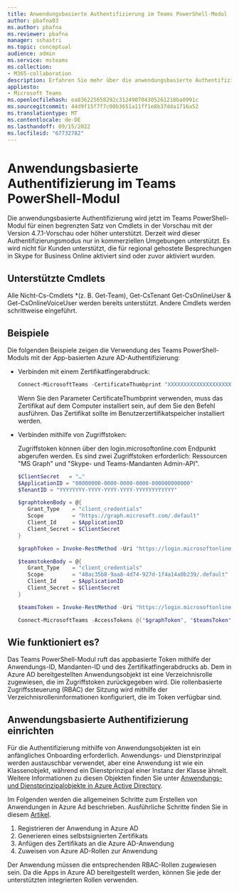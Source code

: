 ```yaml
---
title: Anwendungsbasierte Authentifizierung im Teams PowerShell-Modul
author: pbafna03
ms.author: pbafna
ms.reviewer: pbafna
manager: sshastri
ms.topic: conceptual
audience: admin
ms.service: msteams
ms.collection:
- M365-collaboration
description: Erfahren Sie mehr über die anwendungsbasierte Authentifizierung im Teams PowerShell-Modul, das für die Verwaltung von Microsoft Teams verwendet wird.
appliesto:
- Microsoft Teams
ms.openlocfilehash: ea836225658292c312490704305261210ba0991c
ms.sourcegitcommit: 44d9f15f7f7c00b3651a11ff1e8b37dda1716a52
ms.translationtype: MT
ms.contentlocale: de-DE
ms.lasthandoff: 09/15/2022
ms.locfileid: "67732782"
---
```

# <a name="application-based-authentication-in-teams-powershell-module"></a>Anwendungsbasierte Authentifizierung im Teams PowerShell-Modul

Die anwendungsbasierte Authentifizierung wird jetzt im Teams PowerShell-Modul für einen begrenzten Satz von Cmdlets in der Vorschau mit der Version 4.7.1-Vorschau oder höher unterstützt. Derzeit wird dieser Authentifizierungsmodus nur in kommerziellen Umgebungen unterstützt. Es wird nicht für Kunden unterstützt, die für regional gehostete Besprechungen in Skype for Business Online aktiviert sind oder zuvor aktiviert wurden.


## <a name="cmdlets-supported"></a>Unterstützte Cmdlets

Alle Nicht-Cs-Cmdlets \*(z. B. Get-Team), Get-CsTenant Get-CsOnlineUser & Get-CsOnlineVoiceUser werden bereits unterstützt. Andere Cmdlets werden schrittweise eingeführt. 


## <a name="examples"></a>Beispiele

Die folgenden Beispiele zeigen die Verwendung des Teams PowerShell-Moduls mit der App-basierten Azure AD-Authentifizierung: 

- Verbinden mit einem Zertifikatfingerabdruck:

  ```powershell
  Connect-MicrosoftTeams -CertificateThumbprint "XXXXXXXXXXXXXXXXXXXXXXXXXXXXXXXXXXXXXXXX" -ApplicationId "00000000-0000-0000-0000-000000000000" -TenantId "YYYYYYYY-YYYY-YYYY-YYYY-YYYYYYYYYYYY"
  ```
  Wenn Sie den Parameter CertificateThumbprint verwenden, muss das Zertifikat auf dem Computer installiert sein, auf dem Sie den Befehl ausführen. Das Zertifikat sollte im Benutzerzertifikatspeicher installiert werden.
  
- Verbinden mithilfe von Zugriffstoken:
  
  Zugriffstoken können über den login.microsoftonline.com Endpunkt abgerufen werden. Es sind zwei Zugriffstoken erforderlich: Ressourcen "MS Graph" und "Skype- und Teams-Mandanten Admin-API".

  ```powershell
  $ClientSecret   = "…"
  $ApplicationID = "00000000-0000-0000-0000-000000000000"
  $TenantID = "YYYYYYYY-YYYY-YYYY-YYYY-YYYYYYYYYYYY"

  $graphtokenBody = @{   
     Grant_Type    = "client_credentials"   
     Scope         = "https://graph.microsoft.com/.default"   
     Client_Id     = $ApplicationID   
     Client_Secret = $ClientSecret   
  }  

  $graphToken = Invoke-RestMethod -Uri "https://login.microsoftonline.com/$TenantID/oauth2/v2.0/token" -Method POST -Body $graphtokenBody | Select-Object -ExpandProperty Access_Token 

  $teamstokenBody = @{   
     Grant_Type    = "client_credentials"   
     Scope         = "48ac35b8-9aa8-4d74-927d-1f4a14a0b239/.default"   
     Client_Id     = $ApplicationID   
     Client_Secret = $ClientSecret 
  } 

  $teamsToken = Invoke-RestMethod -Uri "https://login.microsoftonline.com/$TenantID/oauth2/v2.0/token" -Method POST -Body $teamstokenBody | Select-Object -ExpandProperty Access_Token 

  Connect-MicrosoftTeams -AccessTokens @("$graphToken", "$teamsToken")
  ```
  
## <a name="how-does-it-work"></a>Wie funktioniert es?

Das Teams PowerShell-Modul ruft das appbasierte Token mithilfe der Anwendungs-ID, Mandanten-ID und des Zertifikatfingerabdrucks ab. Dem in Azure AD bereitgestellten Anwendungsobjekt ist eine Verzeichnisrolle zugewiesen, die im Zugriffstoken zurückgegeben wird. Die rollenbasierte Zugriffssteuerung (RBAC) der Sitzung wird mithilfe der Verzeichnisrolleninformationen konfiguriert, die im Token verfügbar sind.


## <a name="setup-application-based-authentication"></a>Anwendungsbasierte Authentifizierung einrichten

Für die Authentifizierung mithilfe von Anwendungsobjekten ist ein anfängliches Onboarding erforderlich. Anwendungs- und Dienstprinzipal werden austauschbar verwendet, aber eine Anwendung ist wie ein Klassenobjekt, während ein Dienstprinzipal einer Instanz der Klasse ähnelt. Weitere Informationen zu diesen Objekten finden Sie unter [Anwendungs- und Dienstprinzipalobjekte in Azure Active Directory](/azure/active-directory/develop/app-objects-and-service-principals).

Im Folgenden werden die allgemeinen Schritte zum Erstellen von Anwendungen in Azure Ad beschrieben. Ausführliche Schritte finden Sie in diesem [Artikel](/azure/active-directory/develop/howto-create-service-principal-portal).
  1. Registrieren der Anwendung in Azure AD
  2. Generieren eines selbstsignierten Zertifikats
  3. Anfügen des Zertifikats an die Azure AD-Anwendung
  4. Zuweisen von Azure AD-Rollen zur Anwendung

Der Anwendung müssen die entsprechenden RBAC-Rollen zugewiesen sein. Da die Apps in Azure AD bereitgestellt werden, können Sie jede der unterstützten integrierten Rollen verwenden.
 
